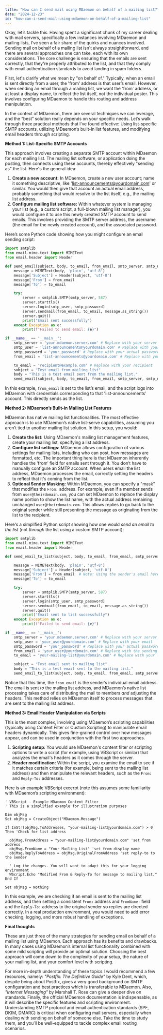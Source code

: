 ```yaml
---
title: "How can I send mail using MDaemon on behalf of a mailing list?"
date: "2024-12-23"
id: "how-can-i-send-mail-using-mdaemon-on-behalf-of-a-mailing-list"
---
```


Okay, let’s tackle this. Having spent a significant chunk of my career dealing with mail servers, specifically a few instances involving MDaemon and mailing lists, I’ve seen a fair share of the quirks and nuances involved. Sending mail on behalf of a mailing list isn't always straightforward, and there are several approaches one can take, each with its own considerations. The core challenge is ensuring that the emails are sent correctly, that they're properly attributed to the list, and that they comply with email authentication standards to avoid landing in spam folders.

First, let's clarify what we mean by "on behalf of." Typically, when an email is sent directly from a user, the 'from' address is that user’s email. However, when sending an email through a mailing list, we want the 'from' address, or at least a display name, to reflect the list itself, not the individual poster. This involves configuring MDaemon to handle this routing and address manipulation.

In the context of MDaemon, there are several techniques we can leverage, and the “best” solution really depends on your specific needs. Let’s walk through three practical methods that I've found effective: Using list-specific SMTP accounts, utilizing MDaemon’s built-in list features, and modifying email headers through scripting.

**Method 1: List-Specific SMTP Accounts**

This approach involves creating a separate SMTP account within MDaemon for each mailing list. The mailing list software, or application doing the posting, then connects using these accounts, thereby effectively "sending as" the list. Here's the general idea:

1.  **Create a new account:** In MDaemon, create a new user account; name it something descriptive, like 'list-announcements@yourdomain.com' or similar. You would then give that account an actual email address, probably something that would resolve to the list itself, e.g., the mailing list address.
2.  **Configure mailing list software:** Within whatever system is managing your list (e.g., a custom script, a full-blown mailing list manager), you would configure it to use this newly created SMTP account to send emails. This involves providing the SMTP server address, the username (the email for the newly created account), and the associated password.

Here’s some Python code showing how you might configure an email sending script:

```python
import smtplib
from email.mime.text import MIMEText
from email.header import Header

def send_email(subject, body, to_email, from_email, smtp_server, smtp_user, smtp_password):
    message = MIMEText(body, 'plain', 'utf-8')
    message['Subject'] = Header(subject, 'utf-8')
    message['From'] = from_email
    message['To'] = to_email

    try:
        server = smtplib.SMTP(smtp_server, 587)
        server.starttls()
        server.login(smtp_user, smtp_password)
        server.sendmail(from_email, to_email, message.as_string())
        server.quit()
        print("Email sent successfully")
    except Exception as e:
        print(f"Failed to send email: {e}")

if __name__ == '__main__':
    smtp_server = 'your.mdaemon.server.com' # Replace with your server
    smtp_user = 'list-announcements@yourdomain.com' # Replace with your list email
    smtp_password = 'your_password' # Replace with your actual password
    from_email = 'list-announcements@yourdomain.com' # Replace with your list email

    to_email = 'recipient@example.com' # Replace with your recipient
    subject = "Test email from mailing list"
    body = "This is a test email sent from the mailing list."
    send_email(subject, body, to_email, from_email, smtp_server, smtp_user, smtp_password)
```

In this example, `from_email` is set to the list’s email, and the script logs into MDaemon with credentials corresponding to that 'list-announcements' account. This directly sends as the list.

**Method 2: MDaemon’s Built-in Mailing List Features**

MDaemon has native mailing list functionalities. The most effective approach is to use MDaemon’s native list-serve capabilities, assuming you aren’t tied to another mailing list solution. In this setup, you would:

1.  **Create the list:** Using MDaemon's mailing list management features, create your mailing list, specifying a list address.
2.  **Configure list settings:** MDaemon allows configuration of various settings for mailing lists, including who can post, how messages are formatted, etc. The important thing here is that MDaemon inherently handles the ‘from’ field for emails sent through it. You don’t have to manually configure an SMTP account. When users email the list address, MDaemon processes the email, correctly setting the headers to reflect that it's coming from the list.
3. **Optional Sender Masking:** Within MDaemon, you can specify a "mask" that modifies the `From:` address. For example, even if a member sends from `user@theirdomain.com`, you can set MDaemon to replace the display name portion to show the list name, with the actual address remaining unchanged `user@theirdomain.com`. This allows replies to go back to the original sender while still presenting the message as originating from the list to the recipient.

Here's a simplified Python script showing how one would *send an email to the list* (not *through* the list using a custom SMTP account):

```python
import smtplib
from email.mime.text import MIMEText
from email.header import Header

def send_email_to_list(subject, body, to_email, from_email, smtp_server, smtp_user, smtp_password):

    message = MIMEText(body, 'plain', 'utf-8')
    message['Subject'] = Header(subject, 'utf-8')
    message['From'] = from_email  # Note: Using the sender's email here, MDaemon processes the rest.
    message['To'] = to_email

    try:
        server = smtplib.SMTP(smtp_server, 587)
        server.starttls()
        server.login(smtp_user, smtp_password)
        server.sendmail(from_email, to_email, message.as_string())
        server.quit()
        print("Email sent to list successfully")
    except Exception as e:
        print(f"Failed to send email: {e}")

if __name__ == '__main__':
    smtp_server = 'your.mdaemon.server.com' # Replace with your server
    smtp_user = 'your_user@yourdomain.com' # Replace with your email
    smtp_password = 'your_password' # Replace with your actual password
    from_email = 'your_user@yourdomain.com' # Replace with the sending user's email
    to_email = 'your-mailing-list@yourdomain.com' # Replace with your list email

    subject = "Test email sent to mailing list"
    body = "This is a test email sent to the mailing list."
    send_email_to_list(subject, body, to_email, from_email, smtp_server, smtp_user, smtp_password)
```

Notice that this time, the `from_email` is the sender’s individual email address. The email is sent *to* the mailing list address, and MDaemon’s native list processing takes care of distributing the mail to members *and* adjusting the headers. This method relies on MDaemon itself to process messages that are sent to the mailing list address.

**Method 3: Email Header Manipulation via Scripts**

This is the most complex, involving using MDaemon’s scripting capabilities (typically using Content Filter or Custom Scripting) to manipulate email headers dynamically. This gives fine-grained control over how messages appear, and can be used in conjunction with the first two approaches.

1.  **Scripting setup:** You would use MDaemon's content filter or scripting options to write a script (for example, using VBScript or similar) that analyzes the email's headers as it comes through the server.
2.  **Header modification:** Within the script, you examine the email to see if it matches certain criteria (for example, being sent to the mailing list address) and then manipulate the relevant headers, such as the `From:` and `Reply-To:` addresses.

Here is an example VBScript excerpt (note this assumes some familiarity with MDaemon’s scripting environment):

```vbscript
' VBScript - Example MDaemon Content Filter
' This is a simplified example for illustration purposes

Dim objMsg
Set objMsg = CreateObject("MDaemon.Message")

If InStr(objMsg.ToAddresses, "your-mailing-list@yourdomain.com") > 0 Then 'Check for list address

  objMsg.FromAddress = "your-mailing-list@yourdomain.com" 'set from address
  objMsg.FromName = "Your Mailing List" 'set from display name
  objMsg.ReplyToAddress = objMsg.OriginalFromAddress 'set reply-to to the sender

  ' Log the changes. You will want to adapt this for your logging environment
  WScript.Echo "Modified From & Reply-To for message to mailing list."
End If

Set objMsg = Nothing
```

In this example, we are checking if an email is sent to the mailing list address, and then setting a consistent `From:` address and `FromName:` field and the `Reply-To:` address to the original sender so replies are directed correctly. In a real production environment, you would need to add error checking, logging, and more robust handling of exceptions.

**Final thoughts**

These are just three of the many strategies for sending email on behalf of a mailing list using MDaemon. Each approach has its benefits and drawbacks. In many cases using MDaemon’s internal list functionality combined with some mild scripting will provide an optimal solution. Choosing the best approach will come down to the complexity of your setup, the nature of your mailing list, and your comfort level with scripting.

For more in-depth understanding of these topics I would recommend a few resources, namely: *"Postfix: The Definitive Guide"* by Kyle Dent, which, despite being about Postfix, gives a very good background on SMTP configuration and best practices which is transferable to MDaemon. Also, *"Internet Messaging"* by Marshall T. Rose can give a deeper dive on standards. Finally, the official MDaemon documentation is indispensable, as it will describe the specific features and scripting environment. Understanding SMTP protocol and email authentication standards (SPF, DKIM, DMARC) is critical when configuring mail servers, especially when dealing with sending on behalf of someone else. Take the time to study them, and you’ll be well-equipped to tackle complex email routing scenarios.
